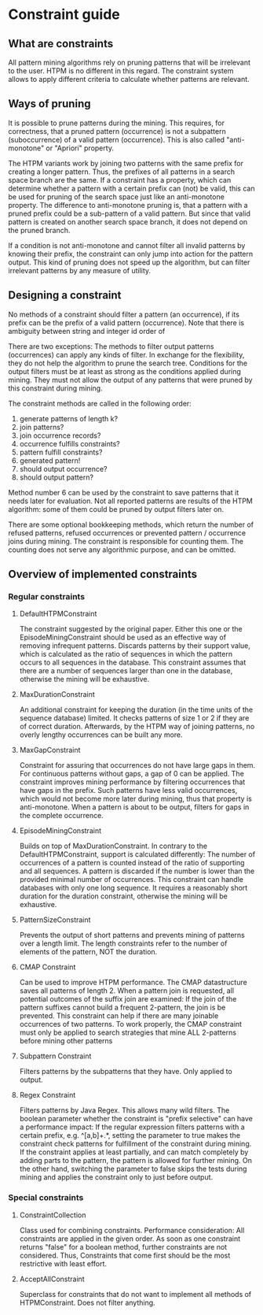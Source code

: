 # Constraint guide

## What are constraints

All pattern mining algorithms rely on pruning patterns that will be irrelevant to the user.
HTPM is no different in this regard.
The constraint system allows to apply different criteria to calculate whether patterns are relevant.

## Ways of pruning

It is possible to prune patterns during the mining.
This requires, for correctness, that a pruned pattern (occurrence) is not a subpattern (suboccurrence) 
of a valid pattern (occurrence). This is also called "anti-monotone" or "Apriori" property.

The HTPM variants work by joining two patterns with the same prefix for creating a longer pattern.
Thus, the prefixes of all patterns in a search space branch are the same. If a constraint has a property,
which can determine whether a pattern with a certain prefix can (not) be valid, 
this can be used for pruning of the search space just like an anti-monotone property.
The difference to anti-monotone pruning is, that a pattern with a pruned prefix could be a sub-pattern of a valid pattern.
But since that valid pattern is created on another search space branch, it does not depend on the pruned branch.

If a condition is not anti-monotone and cannot filter all invalid patterns by knowing their prefix,
the constraint can only jump into action for the pattern output. This kind of pruning does not speed up the algorithm,
but can filter irrelevant patterns by any measure of utility.

## Designing a constraint

No methods of a constraint should filter a pattern (an occurrence), 
if its prefix can be the prefix of a valid pattern (occurrence). Note that there is ambiguity between string and integer id order of 

There are two exceptions: The methods to filter output patterns (occurrences) can apply any kinds of filter.
In exchange for the flexibility, they do not help the algorithm to prune the search tree.
Conditions for the output filters must be at least as strong as the conditions applied during mining.
They must not allow the output of any patterns that were pruned by this constraint during mining.

The constraint methods are called in the following order:
1. generate patterns of length k?
2. join patterns?
3. join occurrence records?
4. occurrence fulfills constraints?
5. pattern fulfill constraints?
6. generated pattern!
7. should output occurrence?
8. should output pattern?

Method number 6 can be used by the constraint to save patterns that it needs later for evaluation.
Not all reported patterns are results of the HTPM algorithm: some of them could be pruned by output filters later on.

There are some optional bookkeeping methods, which return the number of refused patterns, refused occurrences 
or prevented pattern / occurrence joins during mining.
The constraint is responsible for counting them. The counting does not serve any algorithmic purpose, and can be omitted.

## Overview of implemented constraints

### Regular constraints

1. DefaultHTPMConstraint

    The constraint suggested by the original paper.
    Either this one or the EpisodeMiningConstraint should be used as an effective way of removing infrequent patterns.
    Discards patterns by their support value,
    which is calculated as the ratio of sequences in which the pattern occurs to all sequences in the database.
    This constraint assumes that there are a number of sequences larger than one in the database, 
    otherwise the mining will be exhaustive.
    
2. MaxDurationConstraint
    
    An additional constraint for keeping the duration (in the time units of the sequence database) limited.
    It checks patterns of size 1 or 2 if they are of correct duration.
    Afterwards, by the HTPM way of joining patterns, no overly lengthy occurrences can be built any more.
    
3. MaxGapConstraint

    Constraint for assuring that occurrences do not have large gaps in them. For continuous patterns without gaps,
    a gap of 0 can be applied. The constraint improves mining performance by filtering occurrences that have gaps in the prefix.
    Such patterns have less valid occurrences, which would not become more later during mining, thus that property is anti-monotone.
    When a pattern is about to be output, filters for gaps in the complete occurrence.
    
4. EpisodeMiningConstraint
    
    Builds on top of MaxDurationConstraint.
    In contrary to the DefaultHTPMConstraint, support is calculated differently:
    The number of occurrences of a pattern is counted instead of the ratio of supporting and all sequences.
    A pattern is discarded if the number is lower than the provided minimal number of occurrences.
    This constraint can handle databases with only one long sequence.
    It requires a reasonably short duration for the duration constraint, otherwise the mining will be exhaustive.
    
5. PatternSizeConstraint

    Prevents the output of short patterns and prevents mining of patterns over a length limit.
    The length constraints refer to the number of elements of the pattern, NOT the duration.
    
6. CMAP Constraint

    Can be used to improve HTPM performance.
    The CMAP datastructure saves all patterns of length 2. 
    When a pattern join is requested, all potential outcomes of the suffix join are examined:
    If the join of the pattern suffixes cannot build a frequent 2-pattern, the join is be prevented.
    This constraint can help if there are many joinable occurrences of two patterns.
    To work properly, the CMAP constraint must only be applied to search strategies 
    that mine ALL 2-patterns before mining other patterns
    
7. Subpattern Constraint

    Filters patterns by the subpatterns that they have.
    Only applied to output.
    
8. Regex Constraint

    Filters patterns by Java Regex. This allows many wild filters.
    The boolean parameter whether the constraint is "prefix selective" can have a performance impact:
    If the regular expression filters patterns with a certain prefix, e.g. ^[a,b]+.*, 
    setting the parameter to true makes the constraint check patterns for fulfillment of the constraint during mining.
    If the constraint applies at least partially, and can match completely by adding parts to the pattern, 
    the pattern is allowed for further mining.
    On the other hand, switching the parameter to false skips the tests during mining 
    and applies the constraint only to just before output.

### Special constraints

1. ConstraintCollection

    Class used for combining constraints.
    Performance consideration: All constraints are applied in the given order.
    As soon as one constraint returns "false" for a boolean method, further constraints are not considered.
    Thus, Constraints that come first should be the most restrictive with least effort.

2. AcceptAllConstraint
    
    Superclass for constraints that do not want to implement all methods of HTPMConstraint.
    Does not filter anything.

